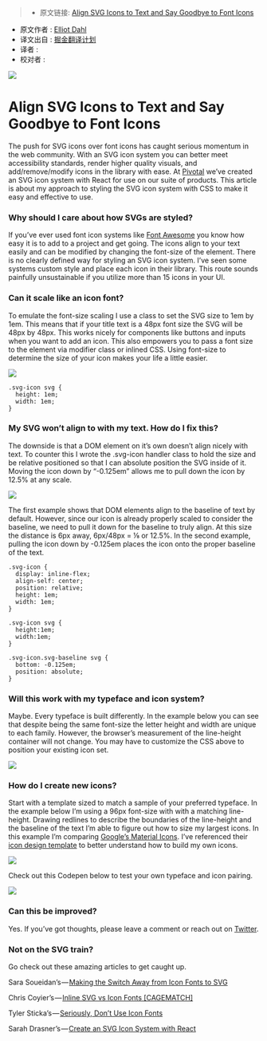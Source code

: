 > * 原文链接: [Align SVG Icons to Text and Say Goodbye to Font Icons](https://blog.prototypr.io/align-svg-icons-to-text-and-say-goodbye-to-font-icons-d44b3d7b26b4#.9gcnlx2bm)
* 原文作者 : [Elliot Dahl](https://blog.prototypr.io/@Elliotdahl)
* 译文出自 : [掘金翻译计划](https://github.com/xitu/gold-miner)
* 译者 : 
* 校对者 : 

![](https://cdn-images-1.medium.com/max/1600/1*YJKqXVh1XZcKB9QeyVcKkA.png)

# Align SVG Icons to Text and Say Goodbye to Font Icons

The push for SVG icons over font icons has caught serious momentum in the web community. With an SVG icon system you can better meet accessibility standards, render higher quality visuals, and add/remove/modify icons in the library with ease. At [Pivotal](https://pivotal.io/) we’ve created an SVG icon system with React for use on our suite of products. This article is about my approach to styling the SVG icon system with CSS to make it easy and effective to use.

### Why should I care about how SVGs are styled?

If you’ve ever used font icon systems like [Font Awesome](http://fontawesome.io/) you know how easy it is to add to a project and get going. The icons align to your text easily and can be modified by changing the font-size of the element. There is no clearly defined way for styling an SVG icon system. I’ve seen some systems custom style and place each icon in their library. This route sounds painfully unsustainable if you utilize more than 15 icons in your UI.

### **Can it scale like an icon font?**

To emulate the font-size scaling I use a class to set the SVG size to 1em by 1em. This means that if your title text is a 48px font size the SVG will be 48px by 48px. This works nicely for components like buttons and inputs when you want to add an icon. This also empowers you to pass a font size to the element via modifier class or inlined CSS. Using font-size to determine the size of your icon makes your life a little easier.

![](https://cdn-images-1.medium.com/max/1600/1*rrztHq_Ic2NwMp5CkHzYog.png)

    .svg-icon svg {
      height: 1em;
      width: 1em;
    }

### **My SVG won’t align to with my text. How do I fix this?**

The downside is that a DOM element on it’s own doesn’t align nicely with text. To counter this I wrote the .svg-icon handler class to hold the size and be relative positioned so that I can absolute position the SVG inside of it. Moving the icon down by “-0.125em” allows me to pull down the icon by 12.5% at any scale.

![](https://cdn-images-1.medium.com/max/1600/1*F49a4lqd8Lw5eFVTnPm4Lg.png)

The first example shows that DOM elements align to the baseline of text by default. However, since our icon is already properly scaled to consider the baseline, we need to pull it down for the baseline to truly align. At this size the distance is 6px away, 6px/48px = ⅛ or 12.5%. In the second example, pulling the icon down by -0.125em places the icon onto the proper baseline of the text.

    .svg-icon {
      display: inline-flex;
      align-self: center;
      position: relative;
      height: 1em;
      width: 1em;
    }

    .svg-icon svg {
      height:1em;
      width:1em;
    }

    .svg-icon.svg-baseline svg {
      bottom: -0.125em;
      position: absolute;
    }

### Will this work with my typeface and icon system?

Maybe. Every typeface is built differently. In the example below you can see that despite being the same font-size the letter height and width are unique to each family. However, the browser’s measurement of the line-height container will not change. You may have to customize the CSS above to position your existing icon set.

![](https://cdn-images-1.medium.com/max/1600/1*GSfAY-rib0QAngPUK9LHMA.png)

### How do I create new icons?

Start with a template sized to match a sample of your preferred typeface. In the example below I’m using a 96px font-size with with a matching line-height. Drawing redlines to describe the boundaries of the line-height and the baseline of the text I’m able to figure out how to size my largest icons. In this example I’m comparing [Google’s Material Icons](https://material.io/icons/). I’ve referenced their [icon design template](https://material.io/guidelines/style/icons.html#icons-system-icons) to better understand how to build my own icons.

![](https://cdn-images-1.medium.com/max/2000/1*-fnv9uyDUgahTAozqb9jqg.png)

Check out this Codepen below to test your own typeface and icon pairing.

[![](http://i1.piimg.com/567571/92bc3cae3455dbc9.jpg)](https://codepen.io/elliotdahl/embed/ygYrvm?amp%3Bdefault-tabs=html%2Cresult&amp%3Bembed-version=2&amp%3Bhost=http%3A%2F%2Fcodepen.io&amp%3Bslug-hash=ygYrvm&height=600&referrer=https%3A%2F%2Fblog.prototypr.io%2Fmedia%2F78db9599a37b1b90530624815c99c973%3FpostId%3Dd44b3d7b26b)

### **Can this be improved?**

Yes. If you’ve got thoughts, please leave a comment or reach out on [Twitter](https://twitter.com/Elliotdahl).

### Not on the SVG train?

Go check out these amazing articles to get caught up.

Sara Soueidan’s — [Making the Switch Away from Icon Fonts to SVG](https://sarasoueidan.com/blog/icon-fonts-to-svg/)

Chris Coyier’s — [Inline SVG vs Icon Fonts [CAGEMATCH]](https://css-tricks.com/icon-fonts-vs-svg/)

Tyler Sticka’s — [Seriously, Don’t Use Icon Fonts](https://cloudfour.com/thinks/seriously-dont-use-icon-fonts/)

Sarah Drasner’s — [Create an SVG Icon System with React](https://css-tricks.com/creating-svg-icon-system-react/)